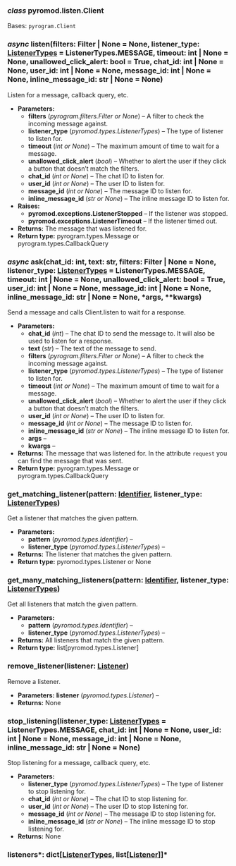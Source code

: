 ### *class* pyromod.listen.Client

Bases: `pyrogram.Client`

### *async* listen(filters: Filter | None = None, listener_type: [ListenerTypes](/build/markdown/pyromod.types#pyromod.types.listener_types.ListenerTypes) = ListenerTypes.MESSAGE, timeout: int | None = None, unallowed_click_alert: bool = True, chat_id: int | None = None, user_id: int | None = None, message_id: int | None = None, inline_message_id: str | None = None)

Listen for a message, callback query, etc.

* **Parameters:**
    * **filters** (*pyrogram.filters.Filter* *or* *None*) – A filter to check the incoming message against.
    * **listener_type** (*pyromod.types.ListenerTypes*) – The type of listener to listen for.
    * **timeout** (*int* *or* *None*) – The maximum amount of time to wait for a message.
    * **unallowed_click_alert** (*bool*) – Whether to alert the user if they click a button that doesn’t match the
      filters.
    * **chat_id** (*int* *or* *None*) – The chat ID to listen for.
    * **user_id** (*int* *or* *None*) – The user ID to listen for.
    * **message_id** (*int* *or* *None*) – The message ID to listen for.
    * **inline_message_id** (*str* *or* *None*) – The inline message ID to listen for.
* **Raises:**
    * **pyromod.exceptions.ListenerStopped** – If the listener was stopped.
    * **pyromod.exceptions.ListenerTimeout** – If the listener timed out.
* **Returns:**
  The message that was listened for.
* **Return type:**
  pyrogram.types.Message or pyrogram.types.CallbackQuery

### *async* ask(chat_id: int, text: str, filters: Filter | None = None, listener_type: [ListenerTypes](/build/markdown/pyromod.types#pyromod.types.listener_types.ListenerTypes) = ListenerTypes.MESSAGE, timeout: int | None = None, unallowed_click_alert: bool = True, user_id: int | None = None, message_id: int | None = None, inline_message_id: str | None = None, \*args, \*\*kwargs)

Send a message and calls Client.listen to wait for a response.

* **Parameters:**
    * **chat_id** (*int*) – The chat ID to send the message to. It will also be used to listen for a response.
    * **text** (*str*) – The text of the message to send.
    * **filters** (*pyrogram.filters.Filter* *or* *None*) – A filter to check the incoming message against.
    * **listener_type** (*pyromod.types.ListenerTypes*) – The type of listener to listen for.
    * **timeout** (*int* *or* *None*) – The maximum amount of time to wait for a message.
    * **unallowed_click_alert** (*bool*) – Whether to alert the user if they click a button that doesn’t match the
      filters.
    * **user_id** (*int* *or* *None*) – The user ID to listen for.
    * **message_id** (*int* *or* *None*) – The message ID to listen for.
    * **inline_message_id** (*str* *or* *None*) – The inline message ID to listen for.
    * **args** –
    * **kwargs** –
* **Returns:**
  The message that was listened for. In the attribute `request` you can find the message that was sent.
* **Return type:**
  pyrogram.types.Message or pyrogram.types.CallbackQuery

### get_matching_listener(pattern: [Identifier](/build/markdown/pyromod.types#pyromod.types.identifier.Identifier), listener_type: [ListenerTypes](/build/markdown/pyromod.types#pyromod.types.listener_types.ListenerTypes))

Get a listener that matches the given pattern.

* **Parameters:**
    * **pattern** (*pyromod.types.Identifier*) –
    * **listener_type** (*pyromod.types.ListenerTypes*) –
* **Returns:**
  The listener that matches the given pattern.
* **Return type:**
  pyromod.types.Listener or None

### get_many_matching_listeners(pattern: [Identifier](/build/markdown/pyromod.types#pyromod.types.identifier.Identifier), listener_type: [ListenerTypes](/build/markdown/pyromod.types#pyromod.types.listener_types.ListenerTypes))

Get all listeners that match the given pattern.

* **Parameters:**
    * **pattern** (*pyromod.types.Identifier*) –
    * **listener_type** (*pyromod.types.ListenerTypes*) –
* **Returns:**
  All listeners that match the given pattern.
* **Return type:**
  list[pyromod.types.Listener]

### remove_listener(listener: [Listener](/build/markdown/pyromod.types#pyromod.types.listener.Listener))

Remove a listener.

* **Parameters:**
  **listener** (*pyromod.types.Listener*) –
* **Returns:**
  None

### stop_listening(listener_type: [ListenerTypes](/build/markdown/pyromod.types#pyromod.types.listener_types.ListenerTypes) = ListenerTypes.MESSAGE, chat_id: int | None = None, user_id: int | None = None, message_id: int | None = None, inline_message_id: str | None = None)

Stop listening for a message, callback query, etc.

* **Parameters:**
    * **listener_type** (*pyromod.types.ListenerTypes*) – The type of listener to stop listening for.
    * **chat_id** (*int* *or* *None*) – The chat ID to stop listening for.
    * **user_id** (*int* *or* *None*) – The user ID to stop listening for.
    * **message_id** (*int* *or* *None*) – The message ID to stop listening for.
    * **inline_message_id** (*str* *or* *None*) – The inline message ID to stop listening for.
* **Returns:**
  None

### listeners*: dict[[ListenerTypes](/build/markdown/pyromod.types#pyromod.types.listener_types.ListenerTypes), list[[Listener](/build/markdown/pyromod.types#pyromod.types.listener.Listener)]]*